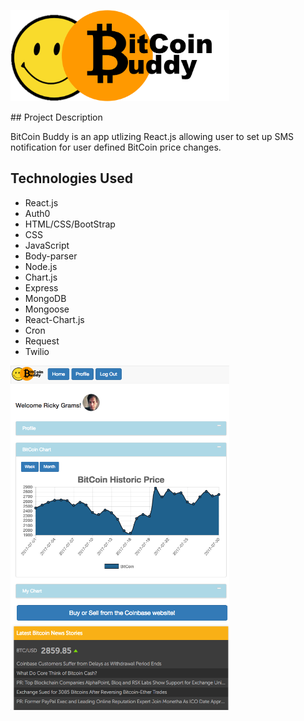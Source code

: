 <p align="left">
  <img src="/screenshots/BitCoin_Buddy_logo.png" width="350"/>
</p>
## Project Description

BitCoin Buddy is an app utlizing React.js allowing user to set up SMS notification for user defined BitCoin price changes. 

## Technologies Used

* React.js
* Auth0
* HTML/CSS/BootStrap
* CSS
* JavaScript
* Body-parser
* Node.js
* Chart.js
* Express
* MongoDB
* Mongoose
* React-Chart.js
* Cron
* Request
* Twilio

<p align="left">
  <img src="/screenshots/bitcoin.png" width="350"/>
</p>
